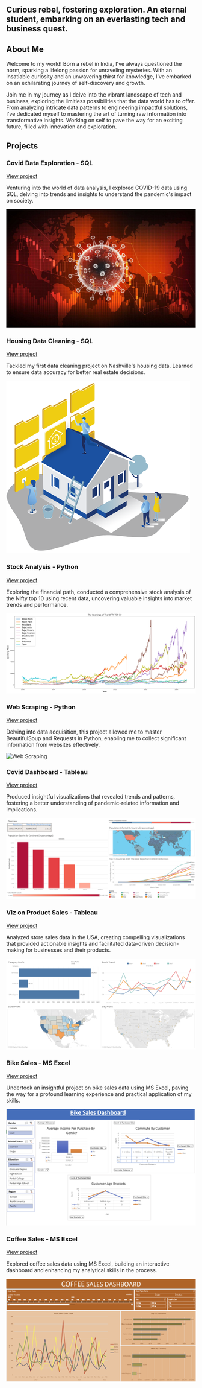 
## Curious rebel, fostering exploration. An eternal student, embarking on an everlasting tech and business quest.


## About Me
Welcome to my world! Born a rebel in India, I've always questioned the norm, sparking a lifelong passion for unraveling mysteries. With an insatiable curiosity and an unwavering thirst for knowledge, I've embarked on an exhilarating journey of self-discovery and growth.

Join me in my journey as I delve into the vibrant landscape of tech and business, exploring the limitless possibilities that the data world has to offer. From analyzing intricate data patterns to engineering impactful solutions, I've dedicated myself to mastering the art of turning raw information into transformative insights. Working on self to pave the way for an exciting future, filled with innovation and exploration.

## Projects
### Covid Data Exploration - SQL

[View project](https://github.com/AkhilBodi/My_Projects/tree/main/SQL%20Projects/Covid%20Data%20Exploration)

Venturing into the world of data analysis, I explored COVID-19 data using SQL, delving into trends and insights to understand the pandemic's impact on society.

![Data Exploration SQL](/assets/img/COVID-19%20by%20online.stanford.edu.jpg)


### Housing Data Cleaning - SQL

[View project](https://github.com/AkhilBodi/My_Projects/tree/main/SQL%20Projects/Data%20Cleaning%20On%20Nashville%20Housing%20Data)

Tackled my first data cleaning project on Nashville's housing data. Learned to ensure data accuracy for better real estate decisions.

![Data Cleaning SQL](/assets/img/data%20cleaning.png)



### Stock Analysis - Python

[View project](https://github.com/AkhilBodi/My_Projects/tree/main/Stock%20Analysis%20on%20NIFTY%20Top%2010)

Exploring the financial path, conducted a comprehensive stock analysis of the Nifty top 10 using recent data, uncovering valuable insights into market trends and performance.

![Stock Analysis](/assets/img/Nifty%20Top%2010.png)


### Web Scraping - Python

[View project](https://github.com/AkhilBodi/My_Projects/tree/main/Python%20Projects/Web%20Scraping)

Delving into data acquisition, this project allowed me to master BeautifulSoup and Requests in Python, enabling me to collect significant information from websites effectively.

![Web Scraping](https://user-images.githubusercontent.com/54629845/226387626-0b81db88-e3bd-4360-94ea-8ea1ba8823dd.png)


### Covid Dashboard - Tableau

[View project](https://public.tableau.com/app/profile/akhil.bodi/viz/CovidDashboard_16939248207940/Dashboard1)

Produced insightful visualizations that revealed trends and patterns, fostering a better understanding of pandemic-related information and implications.

![Tableau Covid Dashboard](/assets/img/Covid%20Dashboard.png)


### Viz on Product Sales - Tableau

[View project](https://public.tableau.com/app/profile/akhil.bodi/viz/Course-GreatLearning/Dashboard1)

Analyzed store sales data in the USA, creating compelling visualizations that provided actionable insights and facilitated data-driven decision-making for businesses and their products.

![Tableau Product Sales](/assets/img/Sales%20Dashboard.png)


### Bike Sales - MS Excel

[View project](https://github.com/AkhilBodi/My_Projects/tree/main/Excel%20Projects/Bike%20Sales)

Undertook an insightful project on bike sales data using MS Excel, paving the way for a profound learning experience and practical application of my skills.

![Excel Bike Sales](/assets/img/excel%20bike%20sales.png)


### Coffee Sales - MS Excel

[View project](https://github.com/AkhilBodi/My_Projects/tree/main/Excel%20Projects/Coffee%20Sales)

Explored coffee sales data using MS Excel, building an interactive dashboard and enhancing my analytical skills in the process.

![Excel Coffee Sales](/assets/img/excel%20coffee%20sales.png)

